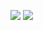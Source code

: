![](https://github-readme-stats.vercel.app/api/top-langs/?username=quangdang46&theme=dark&hide_border=true&include_all_commits=true&count_private=false&layout=compact)
[![](https://visitcount.itsvg.in/api?id=quangdang46&icon=0&color=0)](https://visitcount.itsvg.in)
